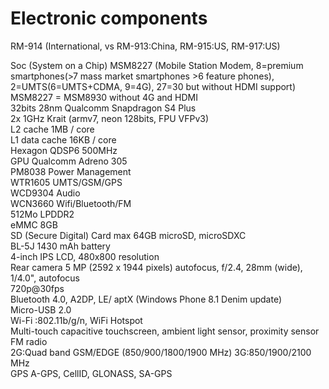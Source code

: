 # Electronic components

RM-914 (International, vs RM-913:China, RM-915:US, RM-917:US)

Soc (System on a Chip) MSM8227 (Mobile Station Modem, 8=premium smartphones(>7 mass market smartphones >6  feature phones), 2=UMTS(6=UMTS+CDMA, 9=4G), 27=30 but without HDMI support)  
MSM8227 = MSM8930 without 4G and HDMI  
32bits 28nm Qualcomm Snapdragon S4 Plus   
2x 1GHz Krait (armv7, neon 128bits, FPU VFPv3)  
L2 cache 1MB / core  
L1 data cache 16KB / core  
Hexagon QDSP6 500MHz  
GPU Qualcomm Adreno 305  
PM8038 		Power Management  
WTR1605		UMTS/GSM/GPS  
WCD9304		Audio   
WCN3660		Wifi/Bluetooth/FM  
512Mo LPDDR2  
eMMC 8GB  
SD (Secure Digital) Card max 64GB microSD, microSDXC  
BL-5J 1430 mAh battery  
4-inch IPS LCD, 480x800 resolution  
Rear camera 5 MP (2592 x 1944 pixels) autofocus, f/2.4, 28mm (wide), 1/4.0", autofocus  
720p@30fps  
Bluetooth 4.0, A2DP, LE/ aptX (Windows Phone 8.1 Denim update)  
Micro-USB 2.0  
Wi-Fi :802.11b/g/n, WiFi Hotspot  
Multi-touch capacitive touchscreen, ambient light sensor, proximity sensor  
FM radio  
2G:Quad band GSM/EDGE (850/900/1800/1900 MHz) 
3G:850/1900/2100 MHz  
GPS A-GPS, CellID, GLONASS, SA-GPS  

